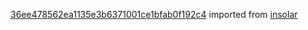 [36ee478562ea1135e3b6371001ce1bfab0f192c4](https://github.com/insolar/insolar/commit/36ee478562ea1135e3b6371001ce1bfab0f192c4) imported from [insolar](https://github.com/insolar/insolar)
